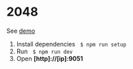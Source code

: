 2048
===============
See [demo](https://polar-fjord-72196.herokuapp.com/)

1. Install dependencies &nbsp; `$ npm run setup`
2. Run &nbsp; `$ npm run dev`
3. Open **[http]://[ip]:9051**